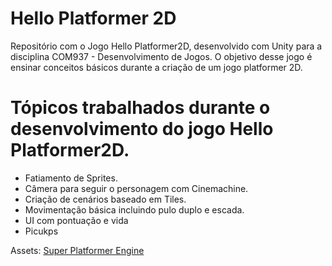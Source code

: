 # Hello Platformer 2D
Repositório com o  Jogo Hello Platformer2D, desenvolvido com Unity para a disciplina COM937 - Desenvolvimento de Jogos. 
O objetivo desse jogo é ensinar conceitos básicos durante a criação de um jogo platformer 2D. 

# Tópicos trabalhados durante o desenvolvimento do jogo Hello Platformer2D.
- Fatiamento de Sprites.
- Câmera para seguir o personagem com Cinemachine.
- Criação de cenários baseado em Tiles.
- Movimentação básica incluindo pulo duplo e escada.
- UI com pontuação e vida
- Picukps

Assets: [Super Platformer Engine](https://assetstore.unity.com/packages/2d/environments/super-platformer-assets-42013#reviews)
